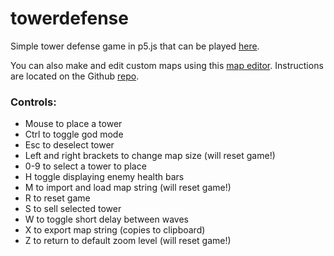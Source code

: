 # towerdefense
Simple tower defense game in p5.js that can be played
[here](https://xithiox.github.io/towerdefense/).

You can also make and edit custom maps using this
[map editor](https://xithiox.github.io/td-editor/). Instructions are
located on the Github [repo](https://github.com/xithiox/td-editor/).

### Controls:
* Mouse to place a tower
* Ctrl to toggle god mode
* Esc to deselect tower
* Left and right brackets to change map size (will reset game!)
* 0-9 to select a tower to place
* H toggle displaying enemy health bars
* M to import and load map string (will reset game!)
* R to reset game
* S to sell selected tower
* W to toggle short delay between waves
* X to export map string (copies to clipboard)
* Z to return to default zoom level (will reset game!)
